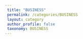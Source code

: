 ```yaml
---
 title: "BUSINESS"
 permalink: /categories/BUSINESS
 layout: category
 author_profile: false
 taxonomy: BUSINESS
---
```

